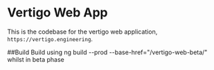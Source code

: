 # Vertigo Web App

This is the codebase for the vertigo web application, `https://vertigo.engineering`.

##Build
Build using ng build --prod --base-href="/vertigo-web-beta/" whilst in beta phase